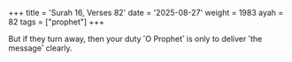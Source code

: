 +++
title = 'Surah 16, Verses 82'
date = '2025-08-27'
weight = 1983
ayah = 82
tags = ["prophet"]
+++

But if they turn away, then your duty ˹O Prophet˺ is only to deliver ˹the message˺ clearly.